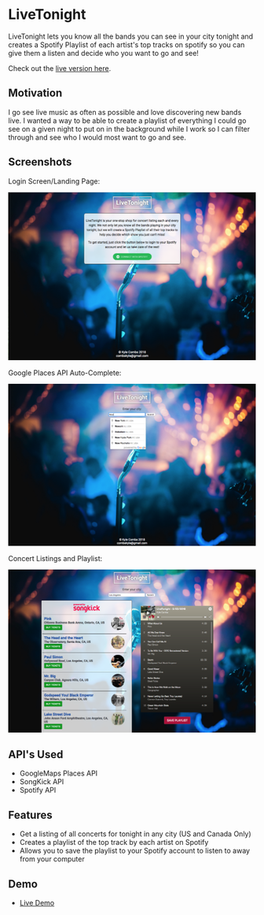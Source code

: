 # LiveTonight
LiveTonight lets you know all the bands you can see in your city tonight and creates a Spotify Playlist of each artist's top tracks on spotify so you can give them a listen and decide who you want to go and see!

Check out the [live version here](http://www.texpatnyc.com/LiveTonight/).

## Motivation

I go see live music as often as possible and love discovering new bands live.  I wanted a way to be able to create a playlist of everything I could go see on a given night to put on in the background while I work so I can filter through and see who I would most want to go and see.

## Screenshots
Login Screen/Landing Page:

![login screen](ScreenShots/StartPage.png)

Google Places API Auto-Complete:

![google auto-complete](ScreenShots/GooglePlaces-Auto-Complete.png)

Concert Listings and Playlist:

![main](ScreenShots/FullContent.png)


## API's Used
* GoogleMaps Places API
* SongKick API
* Spotify API

## Features

* Get a listing of all concerts for tonight in any city (US and Canada Only)
* Creates a playlist of the top track by each artist on Spotify
* Allows you to save the playlist to your Spotify account to listen to away from your computer 

## Demo

- [Live Demo](http://www.texpatnyc.com/LiveTonight)


